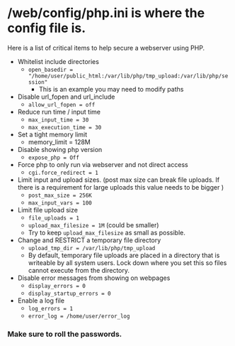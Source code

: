 # /web/config/php.ini is where the config file is.
Here is a list of critical items to help secure a webserver using PHP. 
- Whitelist include directories 
	- `open_basedir = "/home/user/public_html:/var/lib/php/tmp_upload:/var/lib/php/session"`
		- This is an example you may need to modify paths
- Disable url_fopen and url_include
	- `allow_url_fopen = off`
- Reduce run time / input time 
	- `max_input_time = 30`
	- `max_execution_time = 30`
- Set a tight memory limit 
	- memory_limit = 128M
- Disable showing php version 
	- `expose_php = Off`
- Force php to only run via webserver and not direct access 
	- `cgi.force_redirect = 1`
- Limit input and upload sizes. (post max size can break file uploads. If there is a requirement for large uploads this value needs to be bigger )
	- `post_max_size = 256K` 
	- `max_input_vars = 100`
- Limit file upload size
	- `file_uploads = 1`
	- `upload_max_filesize = 1M` (could be smaller)
	- Try to keep  `upload_max_filesize` as small as possible. 
- Change and RESTRICT a temporary file directory 
	- `upload_tmp_dir = /var/lib/php/tmp_upload`
	- By default, temporary file uploads are placed in a directory that is writeable by all system users. Lock down where you set this so files cannot execute from the directory.
- Disable error messages from showing on webpages
	- `display_errors = 0` 
	- `display_startup_errors = 0`
- Enable a log file
	- `log_errors = 1` 
	- `error_log = /home/user/error_log`

### Make sure to roll the passwords. 
